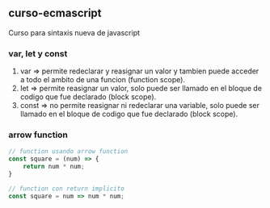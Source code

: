 ## curso-ecmascript

Curso para sintaxis nueva de javascript

### var, let y const

1. var => permite redeclarar y reasignar un valor y tambien puede acceder a todo el ambito de una funcion (function scope).
2. let => permite reasignar un valor, solo puede ser llamado en el bloque de codigo que fue declarado (block scope).
3. const => no permite reasignar ni redeclarar una variable, solo puede ser llamado en el bloque de codigo que fue declarado (block scope).

### arrow function

```js
// function usando arrow function
const square = (num) => {
    return num * num;
}

// function con return implicito
const square = num => num * num;
```